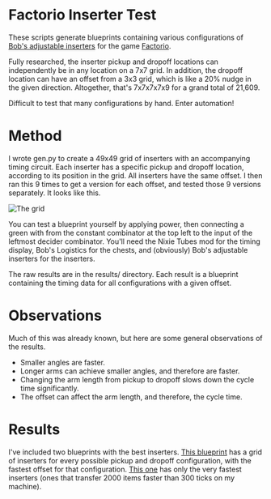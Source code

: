 # Factorio Inserter Test

These scripts generate blueprints containing various configurations of [Bob's
adjustable inserters](https://mods.factorio.com/mods/Bobingabout/bobinserters)
for the game [Factorio](http://factorio.com).

Fully researched, the inserter pickup and dropoff locations can independently
be in any location on a 7x7 grid. In addition, the dropoff location can have an
offset from a 3x3 grid, which is like a 20% nudge in the given direction.
Altogether, that's 7x7x7x7x9 for a grand total of 21,609.

Difficult to test that many configurations by hand. Enter automation!

# Method

I wrote gen.py to create a 49x49 grid of inserters with an accompanying timing
circuit. Each inserter has a specific pickup and dropoff location, according to
its position in the grid. All inserters have the same offset. I then ran this 9
times to get a version for each offset, and tested those 9 versions separately.
It looks like this.

![The grid](inserters.png)

You can test a blueprint yourself by applying power, then connecting a green
with from the constant combinator at the top left to the input of the leftmost
decider combinator. You'll need the Nixie Tubes mod for the timing display,
Bob's Logistics for the chests, and (obviously) Bob's adjustable inserters for
the inserters.

The raw results are in the results/ directory. Each result is a blueprint
containing the timing data for all configurations with a given offset.

# Observations

Much of this was already known, but here are some general observations of the
results.

- Smaller angles are faster.
- Longer arms can achieve smaller angles, and therefore are faster.
- Changing the arm length from pickup to dropoff slows down the cycle time significantly.
- The offset can affect the arm length, and therefore, the cycle time.

# Results

I've included two blueprints with the best inserters.
[This blueprint](testOffsetPerPos.bp) has a grid of inserters for every
possible pickup and dropoff configuration, with the fastest offset for that
configuration. [This one](fasterThan300.bp) has only the very fastest inserters
(ones that transfer 2000 items faster than 300 ticks on my machine).
